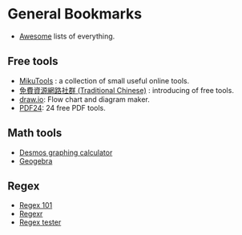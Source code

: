 # General Bookmarks

- [Awesome](https://github.com/sindresorhus/awesome) lists of everything.

## Free tools

- [MikuTools](https://tools.miku.ac/) : a collection of small useful online tools.
- [免費資源網路社群 (Traditional Chinese)](https://free.com.tw/) : introducing of free tools.
- [draw.io](https://www.draw.io/): Flow chart and diagram maker.
- [PDF24](https://tools.pdf24.org/en/): 24 free PDF tools.

## Math tools

- [Desmos graphing calculator](https://www.desmos.com/calculator)
- [Geogebra](https://www.geogebra.org/)

## Regex

- [Regex 101](https://regex101.com/)
- [Regexr](https://regexr.com/)
- [Regex tester](https://www.regextester.com/)


